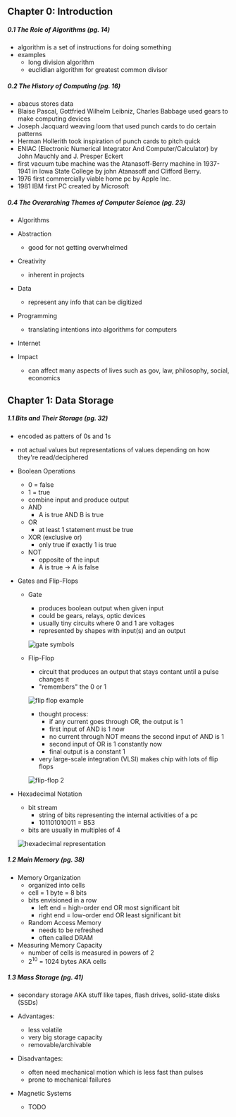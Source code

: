 ## **Chapter 0: Introduction**
##### **0.1 The Role of Algorithms** (pg. 14)
* algorithm is a set of instructions for doing something
* examples
    + long division algorithm
    + euclidian algorithm for greatest common divisor


##### **0.2 The History of Computing** (pg. 16)
* abacus stores data
* Blaise Pascal, Gottfried Wilhelm Leibniz, Charles Babbage used gears to make computing devices
* Joseph Jacquard weaving loom that used punch cards to do certain patterns
* Herman Hollerith took inspiration of punch cards to pitch quick
* ENIAC (Electronic Numerical Integrator And Computer/Calculator) by John Mauchly and J. Presper Eckert
* first vacuum tube machine was the Atanasoff-Berry machine in 1937-1941 in Iowa State College
    by john Atanasoff and Clifford Berry.
* 1976 first commercially viable home pc by Apple Inc.
* 1981 IBM first PC created by Microsoft


##### **0.4 The Overarching Themes of Computer Science** (pg. 23)
* Algorithms

* Abstraction
    + good for not getting overwhelmed
* Creativity
    + inherent in projects
* Data
    + represent any info that can be digitized
* Programming
    + translating intentions into algorithms for computers
* Internet

* Impact
    + can affect many aspects of lives such as gov, law, philosophy, social, economics

## **Chapter 1: Data Storage**
##### **1.1 Bits and Their Storage** (pg. 32)
* encoded as patters of 0s and 1s
* not actual values but representations of values depending on how they're read/deciphered
* Boolean Operations
    + 0 = false
    + 1 = true
    + combine input and produce output
    + AND
        - A is true AND B is true
    + OR
        - at least 1 statement must be true
    + XOR (exclusive or)
        - only true if exactly 1 is true
    + NOT
        - opposite of the input
        - A is true -> A is false
* Gates and Flip-Flops
    + Gate
        - produces boolean output when given input
        - could be gears, relays, optic devices
        - usually tiny circuits where 0 and 1 are voltages
        - represented by shapes with input(s) and an output

        ![gate symbols](./images/GateSymbols.png)
    + Flip-Flop
        - circuit that produces an output that stays contant until a pulse changes it
        - "remembers" the 0 or 1 

        ![flip flop example](./images/FlipFlopExample.png)
        - thought process:
            * if any current goes through OR, the output is 1
            * first input of AND is 1 now
            * no current through NOT means the second input of AND is 1
            * second input of OR is 1 constantly now
            * final output is a constant 1
        - very large-scale integration (VLSI) makes chip with lots of flip flops

        ![flip-flop 2](./images/flipflop2.png)

* Hexadecimal Notation
    + bit stream
        - string of bits representing the internal activities of a pc
        - 101101010011 = B53
    + bits are usually in multiples of 4

    ![hexadecimal representation](./images/hexadecimal.png)


##### **1.2 Main Memory** (pg. 38)
* Memory Organization
    + organized into cells
    + cell = 1 byte = 8 bits
    + bits envisioned in a row
        - left end = high-order end OR most significant bit
        - right end = low-order end OR least significant bit
    + Random Access Memory
        - needs to be refreshed
        - often called DRAM
* Measuring Memory Capacity
    + number of cells is measured in powers of 2
    + 2<sup>10</sup> = 1024 bytes AKA cells


##### **1.3 Mass Storage** (pg. 41)
* secondary storage AKA stuff like tapes, flash drives, solid-state disks (SSDs)
* Advantages:
    + less volatile
    + very big storage capacity
    + removable/archivable
* Disadvantages:
    + often need mechanical motion which is less fast than pulses
    + prone to mechanical failures
* Magnetic Systems 

    + TODO

